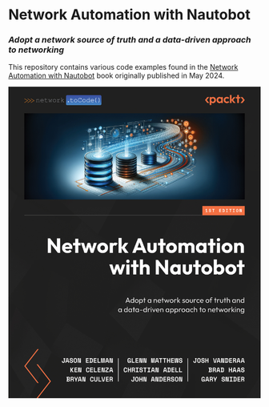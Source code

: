 # Network Automation with Nautobot
### *Adopt a network source of truth and a data-driven approach to networking*

This repository contains various code examples found in the [Network Automation with Nautobot](https://www.packtpub.com/product/network-automation-with-nautobot/9781837637867) book originally published in May 2024. 

![Book Cover](./assets/nautobot_book_cover.jpg)
